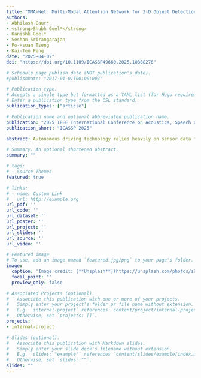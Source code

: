 ```yaml
---
title: "MMA-Net: Multi-Modal Attention Network for 2-D Object Detection in Autonomous Driving"
authors:
- Abhilash Gaur*
- <strong>Shubh Goel*</strong>
- Kanishk Goel*
- Seshan Srirangarajan
- Po-Hsuan Tseng
- Kai-Ten Feng
date: "2025-04-07"
doi: "https://doi.org/10.1109/ICASSP49660.2025.10888276"

# Schedule page publish date (NOT publication's date).
#publishDate: "2017-01-01T00:00:00Z"

# Publication type.
# Accepts a single type but formatted as a YAML list (for Hugo requirements).
# Enter a publication type from the CSL standard.
publication_types: ["article"]

# Publication name and optional abbreviated publication name.
publication: "2025 IEEE International Conference on Acoustics, Speech and Signal Processing"
publication_short: "ICASSP 2025"

abstract: Autonomous driving technology relies heavily on sensor data for environment perception. Heterogeneous sensors such as lidar, radar, and camera have their own strengths and limitations. Therefore, relying on any single sensor would restrict the effectiveness of autonomous driving technology. However, integrating data from such heterogeneous sensors poses challenges due to differences in their representations. This article outlines a deep learning network aimed at designing modality-agnostic multi-modal fusion architecture. We study sensor data from different modalities and learn fine-grained representations using modality-specific feature encoders independently. Then, a multimodal attention-based network (MMA-Net) is proposed to fuse the data from heterogeneous modalities. The proposed MMA-Net fuses multi-modal sensor data by jointly exploiting the inter-modality and intra-modality relationships among camera, lidar, and radar sensors. The effectiveness of the proposed multi-modal fusion architecture is demonstrated using 2-D object detection metrics through extensive experiments on a dataset generated using the CARLA simulator.

# Summary. An optional shortened abstract.
summary: ""

# tags:
# - Source Themes
featured: true

# links:
# - name: Custom Link
#   url: http://example.org
url_pdf: ''
url_code: ''
url_dataset: ''
url_poster: ''
url_project: ''
url_slides: ''
url_source: ''
url_video: ''

# Featured image
# To use, add an image named `featured.jpg/png` to your page's folder. 
image:
  caption: 'Image credit: [**Unsplash**](https://unsplash.com/photos/s9CC2SKySJM)'
  focal_point: ""
  preview_only: false

# Associated Projects (optional).
#   Associate this publication with one or more of your projects.
#   Simply enter your project's folder or file name without extension.
#   E.g. `internal-project` references `content/project/internal-project/index.md`.
#   Otherwise, set `projects: []`.
projects:
- internal-project

# Slides (optional).
#   Associate this publication with Markdown slides.
#   Simply enter your slide deck's filename without extension.
#   E.g. `slides: "example"` references `content/slides/example/index.md`.
#   Otherwise, set `slides: ""`.
slides: ""
---
```


<!-- {{% callout note %}}
Create your slides in Markdown - click the *Slides* button to check out the example.
{{% /callout %}}

Add the publication's **full text** or **supplementary notes** here. You can use rich formatting such as including [code, math, and images](https://docs.hugoblox.com/content/writing-markdown-latex/). -->

